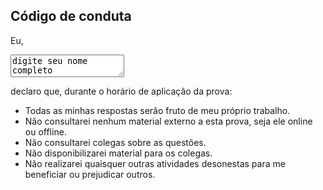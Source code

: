 ## Código de conduta

Eu,

<textarea class="code">
digite seu nome completo</textarea>

declaro que, durante o horário de aplicação da prova:

- Todas as minhas respostas serão fruto de meu próprio trabalho.
- Não consultarei nenhum material externo a esta prova, seja ele online ou offline.
- Não consultarei colegas sobre as questões.
- Não disponibilizarei material para os colegas.
- Não realizarei quaisquer outras atividades desonestas para me beneficiar ou prejudicar outros.


